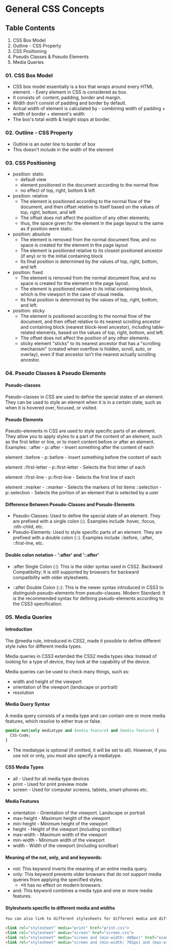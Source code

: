 # General CSS Concepts

## Table Contents
01. CSS Box Model
02. Outline - CSS Property
03. CSS Positioning
04. Pseudo Classes & Pseudo Elements
05. Media Queries


### 01. CSS Box Model
- CSS box model essentially is a box that wraps around every HTML element. - Every element in  CSS is considered as box.
- It consists of: content, padding, border and margin.
- Width don't consist of padding and border by default.
- Actual width of element is calculated by - combining width of padding + width of border + element's width
- The box's total width & height stops at border.


### 02. Outline - CSS Property
- Outline is an outer line to border of box
- This doesn't include in the width of the element


### 03. CSS Positioning
- position: static
  - default view
  - element positioned in the document according to the normal flow
  - no effect of top, right, bottom & left
- position: relative
  - The element is positioned according to the normal flow of the document, and then offset relative to itself based on the values of top, right, bottom, and left
  - The offset does not affect the position of any other elements; 
  - thus, the space given for the element in the page layout is the same as if position were static.
- position: absolute
  - The element is removed from the normal document flow, and no space is created for the element in the page layout
  - The element is positioned relative to its closest positioned ancestor (if any) or to the initial containing block
  - Its final position is determined by the values of top, right, bottom, and left
- position: fixed
  - The element is removed from the normal document flow, and no space is created for the element in the page layout. 
  - The element is positioned relative to its initial containing block, which is the viewport in the case of visual media. 
  - Its final position is determined by the values of top, right, bottom, and left.
- position: sticky
  - The element is positioned according to the normal flow of the document, and then offset relative to its nearest scrolling ancestor and containing block (nearest block-level ancestor), including table-related elements, based on the values of top, right, bottom, and left. 
  - The offset does not affect the position of any other elements.
  - sticky element "sticks" to its nearest ancestor that has a "scrolling mechanism" (created when overflow is hidden, scroll, auto, or overlay), even if that ancestor isn't the nearest actually scrolling ancestor.


### 04. Pseudo Classes & Pseudo Elements
#### Pseudo-classes
Pseudo-classes in CSS are used to define the special states of an element. 
They can be used to style an element when it is in a certain state, such as when it is hovered over, focused, or visited.

#### Pseudo Elements
Pseudo-elements in CSS are used to style specific parts of an element. 
They allow you to apply styles to a part of the content of an element, such as the first letter or line, or to insert content before or after an element.
Examples:
::after - p::after - Insert something after the content of each <p> element
::before - p::before - Insert something before the content of each <p> element
::first-letter - p::first-letter - Selects the first letter of each <p> element
::first-line - p::first-line - Selects the first line of each <p> element
::marker - ::marker - Selects the markers of list items
::selection - p::selection - Selects the portion of an element that is selected by a user 

#### Difference Between Pseudo-Classes and Pseudo-Elements
- Pseudo-Classes: Used to define the special state of an element. They are prefixed with a single colon (:). Examples include :hover, :focus, :nth-child, etc.
- Pseudo-Elements: Used to style specific parts of an element. They are prefixed with a double colon (::). Examples include ::before, ::after, ::first-line, etc.

#### Double colon notation - ':after' and '::after'

- :after
Single Colon (:): This is the older syntax used in CSS2.
Backward Compatibility: It is still supported by browsers for backward compatibility with older stylesheets.

- ::after
Double Colon (::): This is the newer syntax introduced in CSS3 to distinguish pseudo-elements from pseudo-classes.
Modern Standard: It is the recommended syntax for defining pseudo-elements according to the CSS3 specification.



### 05. Media Queries

#### Introduction
The @media rule, introduced in CSS2, made it possible to define different style rules for different media types.

Media queries in CSS3 extended the CSS2 media types idea: Instead of looking for a type of device, they look at the capability of the device.

Media queries can be used to check many things, such as:
- width and height of the viewport
- orientation of the viewport (landscape or portrait)
- resolution

#### Media Query Syntax
A media query consists of a media type and can contain one or more media features, which resolve to either true or false.

```css
@media not|only mediatype and (media feature) and (media feature) {
  CSS-Code;
}
```
- The mediatype is optional (if omitted, it will be set to all). However, if you use not or only, you must also specify a mediatype.

#### CSS Media Types

- all -	Used for all media type devices
- print -	Used for print preview mode
- screen -	Used for computer screens, tablets, smart-phones etc.

#### Media Features
- orientation -	Orientation of the viewport. Landscape or portrait
- max-height -	Maximum height of the viewport
- min-height -	Minimum height of the viewport
- height -	Height of the viewport (including scrollbar)
- max-width -	Maximum width of the viewport
- min-width	- Minimum width of the viewport
- width	- Width of the viewport (including scrollbar)


#### Meaning of the not, only, and and keywords:

- not: This keyword inverts the meaning of an entire media query.
- only: This keyword prevents older browsers that do not support media queries from applying the specified styles. 
  - *It has no effect on modern browsers.
- and: This keyword combines a media type and one or more media features.


#### Stylesheets specific to different media and widths
```html
You can also link to different stylesheets for different media and different widths of the browser window (viewport):

<link rel="stylesheet" media="print" href="print.css">
<link rel="stylesheet" media="screen" href="screen.css">
<link rel="stylesheet" media="screen and (min-width: 480px)" href="example1.css">
<link rel="stylesheet" media="screen and (min-width: 701px) and (max-width: 900px)" href="example2.css">
```